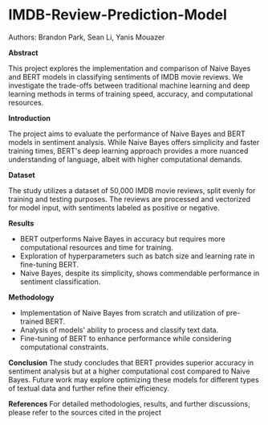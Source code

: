# IMDB-Review-Prediction-Model

Authors: Brandon Park, Sean Li, Yanis Mouazer

**Abstract**

This project explores the implementation and comparison of Naive Bayes and BERT models in classifying sentiments of IMDB movie reviews. We investigate the trade-offs between traditional machine learning and deep learning methods in terms of training speed, accuracy, and computational resources.

**Introduction** <br>

The project aims to evaluate the performance of Naive Bayes and BERT models in sentiment analysis. While Naive Bayes offers simplicity and faster training times, BERT's deep learning approach provides a more nuanced understanding of language, albeit with higher computational demands.

**Dataset**

The study utilizes a dataset of 50,000 IMDB movie reviews, split evenly for training and testing purposes. The reviews are processed and vectorized for model input, with sentiments labeled as positive or negative.

**Results**
- BERT outperforms Naive Bayes in accuracy but requires more computational resources and time for training.
- Exploration of hyperparameters such as batch size and learning rate in fine-tuning BERT.
- Naive Bayes, despite its simplicity, shows commendable performance in sentiment classification.


**Methodology**
- Implementation of Naive Bayes from scratch and utilization of pre-trained BERT.
- Analysis of models' ability to process and classify text data.
- Fine-tuning of BERT to enhance performance while considering computational constraints.


**Conclusion**
The study concludes that BERT provides superior accuracy in sentiment analysis but at a higher computational cost compared to Naive Bayes. Future work may explore optimizing these models for different types of textual data and further refine their efficiency.



**References**
For detailed methodologies, results, and further discussions, please refer to the sources cited in the project


